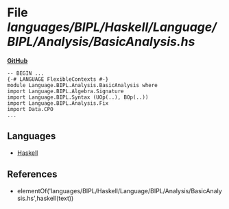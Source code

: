 # File _languages/BIPL/Haskell/Language/BIPL/Analysis/BasicAnalysis.hs_
**[GitHub](https://github.com/softlang/yas/blob/master/languages/BIPL/Haskell/Language/BIPL/Analysis/BasicAnalysis.hs)**
```
-- BEGIN ...
{-# LANGUAGE FlexibleContexts #-}
module Language.BIPL.Analysis.BasicAnalysis where
import Language.BIPL.Algebra.Signature
import Language.BIPL.Syntax (UOp(..), BOp(..))
import Language.BIPL.Analysis.Fix
import Data.CPO
...
```

## Languages
* [Haskell](../languages/Haskell.md)

## References
* elementOf('languages/BIPL/Haskell/Language/BIPL/Analysis/BasicAnalysis.hs',haskell(text))
